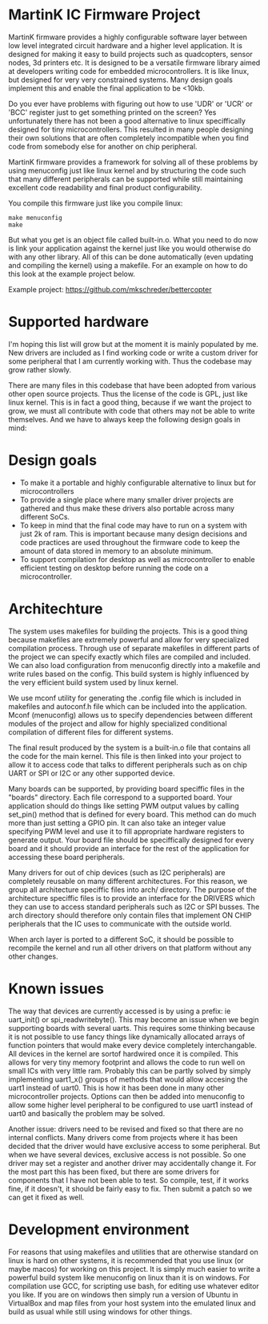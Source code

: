 MartinK IC Firmware Project
===============

MartinK firmware provides a highly configurable software layer between low level integrated circuit hardware and a higher level application. It is designed for making it easy to build projects such as quadcopters, sensor nodes, 3d printers etc. It is designed to be a versatile firmware library aimed at developers writing code for embedded microcontrollers. It is like linux, but designed for very very constrained systems. Many design goals implement this and enable the final application to be <10kb. 

Do you ever have problems with figuring out how to use 'UDR' or 'UCR' or 'BCC' register just to get something printed on the screen? Yes unfortunately there has not been a good alternative to linux speciffically designed for tiny microcontrollers. This resulted in many people designing their own solutions that are often completely incompatible when you find code from somebody else for another on chip peripheral. 

MartinK firmware provides a framework for solving all of these problems by using menuconfig just like linux kernel and by structuring the code such that many different peripherals can be supported while still maintaining excellent code readability and final product configurability. 

You compile this firmware just like you compile linux: 

    make menuconfig
    make

But what you get is an object file called built-in.o. What you need to do now is link your application against the kernel just like you would otherwise do with any other library. All of this can be done automatically (even updating and compiling the kernel) using a makefile. For an example on how to do this look at the example project below. 

Example project: https://github.com/mkschreder/bettercopter

Supported hardware
===============

I'm hoping this list will grow but at the moment it is mainly populated by me. New drivers are included as I find working code or write a custom driver for some peripheral that I am currently working with. Thus the codebase may grow rather slowly. 

There are many files in this codebase that have been adopted from various other open source projects. Thus the license of the code is GPL, just like linux kernel. This is in fact a good thing, because if we want the project to grow, we must all contribute with code that others may not be able to write themselves. And we have to always keep the following design goals in mind:  

Design goals
===============

- To make it a portable and highly configurable alternative to linux but for microcontrollers
- To provide a single place where many smaller driver projects are gathered and thus make these drivers also portable across many different SoCs. 
- To keep in mind that the final code may have to run on a system with just 2k of ram. This is important because many design decisions and code practices are used throughout the firmware code to keep the amount of data stored in memory to an absolute minimum. 
- To support compilation for desktop as well as microcontroller to enable efficient testing on desktop before running the code on a microcontroller. 

Architechture
===============

The system uses makefiles for building the projects. This is a good thing because makefiles are extremely powerful and allow for very specialized compilation process. Through use of separate makefiles in different parts of the project we can specify exactly which files are compiled and included. We can also load configuration from menuconfig directly into a makefile and write rules based on the config. This build system is highly influenced by the very efficient build system used by linux kernel. 

We use mconf utility for generating the .config file which is included in makefiles and autoconf.h file which can be included into the application. Mconf (menuconfig) allows us to specify dependencies between different modules of the project and allow for highly specialized conditional compilation of different files for different systems. 

The final result produced by the system is a built-in.o file that contains all the code for the main kernel. This file is then linked into your project to allow it to access code that talks to different peripherals such as on chip UART or SPI or I2C or any other supported device. 

Many boards can be supported, by providing board speciffic files in the "boards" directory. Each file correspond to a supported board. Your application should do things like setting PWM output values by calling set_pin() method that is defined for every board. This method can do much more than just setting a GPIO pin. It can also take an integer value specifying PWM level and use it to fill appropriate hardware registers to generate output. Your board file should be speciffically designed for every board and it should provide an interface for the rest of the application for accessing these board peripherals. 

Many drivers for out of chip devices (such as I2C peripherals) are completely reusable on many different architectures. For this reason, we group all architecture speciffic files into arch/ directory. The purpose of the architecture speciffic files is to provide an interface for the DRIVERS which they can use to access standard peripherals such as I2C or SPI busses. The arch directory should therefore only contain files that implement ON CHIP peripherals that the IC uses to communicate with the outside world. 

When arch layer is ported to a different SoC, it should be possible to recompile the kernel and run all other drivers on that platform without any other changes. 

Known issues
===============

The way that devices are currently accessed is by using a prefix: ie uart_init() or spi_readwritebyte(). This may become an issue when we begin supporting boards with several uarts. This requires some thinking because it is not possible to use fancy things like dynamically allocated arrays of function pointers that would make every device completely interchangable. All devices in the kernel are sortof hardwired once it is compiled. This allows for very tiny memory footprint and allows the code to run well on small ICs with very little ram. Probably this can be partly solved by simply implementing uart1_x() groups of methods that would allow accesing the uart1 instead of uart0. This is how it has been done in many other microcontroller projects. Options can then be added into menuconfig to allow some higher level peripheral to be configured to use uart1 instead of uart0 and basically the problem may be solved. 

Another issue: drivers need to be revised and fixed so that there are no internal conflicts. Many drivers come from projects where it has been decided that the driver would have exclusive access to some peripheral. But when we have several devices, exclusive access is not possible. So one driver may set a register and another driver may accidentally change it. For the most part this has been fixed, but there are some drivers for components that I have not been able to test. So compile, test, if it works fine, if it doesn't, it should be fairly easy to fix. Then submit a patch so we can get it fixed as well.

Development environment
===============

For reasons that using makefiles and utilities that are otherwise standard on linux is hard on other systems, it is recommended that you use linux (or maybe macos) for working on this project. It is simply much easier to write a powerful build system like menuconfig on linux than it is on windows. For compilation use GCC, for scripting use bash, for editing use whatever editor you like. If you are on windows then simply run a version of Ubuntu in VirtualBox and map files from your host system into the emulated linux and build as usual while still using windows for other things. 
